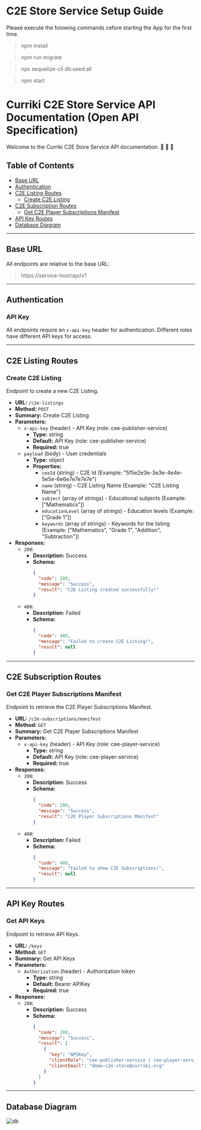 # C2E Store Service Setup Guide

Please execute the folowing commands cefore starting the App for the first time.

> npm install

> npm run migrate

> npx sequelize-cli db:seed:all

> npm start

# Curriki C2E Store Service API Documentation (Open API Specification)

Welcome to the Curriki C2E Store Service API documentation. :tada: :tada: :tada:

## Table of Contents
- [Base URL](#base-url)
- [Authentication](#authentication)
- [C2E Listing Routes](#c2e-listing-routes)
  - [Create C2E Listing](#create-c2e-listing)
- [C2E Subscription Routes](#c2e-subscription-routes)
  - [Get C2E Player Subscriptions Manifest](#get-c2e-player-subscriptions-manifest)
- [API Key Routes](#api-key-routes)
- [Database Diagram](#database-diagram)

---

## Base URL

All endpoints are relative to the base URL:
> https://service-host/api/v1



---

## Authentication

### API Key

All endpoints require an `x-api-key` header for authentication. Different roles have different API keys for access.

---

## C2E Listing Routes

### Create C2E Listing

Endpoint to create a new C2E Listing.

- **URL:** `/c2e-listings`
- **Method:** `POST`
- **Summary:** Create C2E Listing
- **Parameters:**
  - `x-api-key` (header) - API Key (role: cee-publisher-service)
    - **Type:** string
    - **Default:** API Key (role: cee-publisher-service)
    - **Required:** true
  - `payload` (body) - User credentials
    - **Type:** object
    - **Properties:**
      - `ceeId` (string) - C2E Id (Example: "5f5e2e3e-3e3e-4e4e-5e5e-6e6e7e7e7e7e")
      - `name` (string) - C2E Listing Name (Example: "C2E Listing Name")
      - `subject` (array of strings) - Educational subjects (Example: ["Mathematics"])
      - `educationLevel` (array of strings) - Education levels (Example: ["Grade 1"])
      - `keywords` (array of strings) - Keywords for the listing (Example: ["Mathematics", "Grade 1", "Addition", "Subtraction"])
- **Responses:**
  - `200`:
    - **Description:** Success
    - **Schema:**
      ```json
      {
        "code": 200,
        "message": "Success",
        "result": "C2E Listing created successfully!"
      }
      ```
  - `400`:
    - **Description:** Failed
    - **Schema:**
      ```json
      {
        "code": 400,
        "message": "Failed to create C2E Listing!",
        "result": null
      }
      ```

---

## C2E Subscription Routes

### Get C2E Player Subscriptions Manifest

Endpoint to retrieve the C2E Player Subscriptions Manifest.

- **URL:** `/c2e-subscriptions/manifest`
- **Method:** `GET`
- **Summary:** Get C2E Player Subscriptions Manifest
- **Parameters:**
  - `x-api-key` (header) - API Key (role: cee-player-service)
    - **Type:** string
    - **Default:** API Key (role: cee-player-service)
    - **Required:** true
- **Responses:**
  - `200`:
    - **Description:** Success
    - **Schema:**
      ```json
      {
        "code": 200,
        "message": "Success",
        "result": "C2E Player Subscriptions Manifest"
      }
      ```
  - `400`:
    - **Description:** Failed
    - **Schema:**
      ```json
      {
        "code": 400,
        "message": "Failed to show C2E Subscriptions!",
        "result": null
      }
      ```

---

## API Key Routes

### Get API Keys

Endpoint to retrieve API Keys.

- **URL:** `/keys`
- **Method:** `GET`
- **Summary:** Get API Keys
- **Parameters:**
  - `Authorization` (header) - Authorization token
    - **Type:** string
    - **Default:** Bearer APIKey
    - **Required:** true
- **Responses:**
  - `200`:
    - **Description:** Success
    - **Schema:**
      ```json
      {
        "code": 200,
        "message": "Success",
        "result": [
          {
            "key": "APIKey",
            "clientRole": "cee-publisher-service | cee-player-service",
            "clientEmail": "demo-c2e-store@curriki.org"
          }
        ]
      }
      ```

---


## Database Diagram
![db](https://raw.githubusercontent.com/CurrikiEducationalExperiences/cee-store-service/main/public/c2e-store-service-diagram.png)


